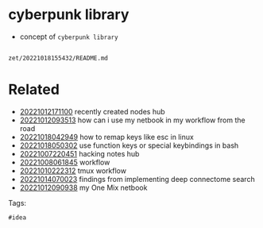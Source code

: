 # cyberpunk library

- concept of `cyberpunk library`

```
```

` zet/20221018155432/README.md `

# Related

- [20221012171100](/zet/20221012171100/README.md) recently created nodes hub
- [20221012093513](/zet/20221012093513/README.md) how can i use my netbook in my workflow from the road
- [20221018042949](/zet/20221018042949/README.md) how to remap keys like esc in linux
- [20221018050302](/zet/20221018050302/README.md) use function keys or special keybindings in bash
- [20221007220451](/zet/20221007220451/README.md) hacking notes hub
- [20221008061845](/zet/20221008061845/README.md) workflow
- [20221010222312](/zet/20221010222312/README.md) tmux workflow
- [20221014070023](/zet/20221014070023/README.md) findings from implementing deep connectome search
- [20221012090938](/zet/20221012090938/README.md) my One Mix netbook

Tags:

    #idea
